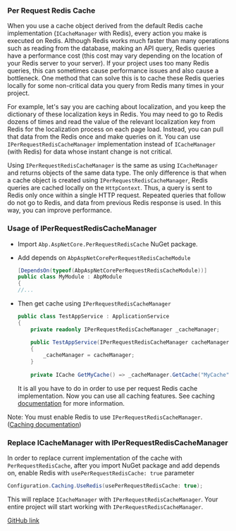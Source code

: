 ### Per Request Redis Cache

When you use a cache object derived from the default Redis cache implementation (`ICacheManager` with Redis), every action you make is executed on Redis. Although Redis works much faster than many operations such as reading from the database, making an API query, Redis queries have a performance cost (this cost may vary depending on the location of your Redis server to your server). If your project uses too many Redis queries, this can sometimes cause performance issues and also cause a bottleneck. One method that can solve this is to cache these Redis queries locally for some non-critical data you query from Redis many times in your project.

For example, let's say you are caching about localization, and you keep the dictionary of these localization keys in Redis. You may need to go to Redis dozens of times and read the value of the relevant localization key from Redis for the localization process on each page load. Instead, you can pull that data from the Redis once and make queries on it. You can use `IPerRequestRedisCacheManager` implementation instead of `ICacheManager` (with Redis) for data whose instant change is not critical.

Using `IPerRequestRedisCacheManager` is the same as using `ICacheManager` and returns objects of the same data type. The only difference is that when a cache object is created using `IPerRequestRedisCacheManager`, Redis queries are cached locally on the `HttpContext`. Thus, a query is sent to Redis only once within a single HTTP request. Repeated queries that follow do not go to Redis, and data from previous Redis response is used. In this way, you can improve performance.

### Usage of IPerRequestRedisCacheManager

* Import `Abp.AspNetCore.PerRequestRedisCache` NuGet package. 

* Add depends on `AbpAspNetCorePerRequestRedisCacheModule` 

  ```csharp
  [DependsOn(typeof(AbpAspNetCorePerRequestRedisCacheModule))]
  public class MyModule : AbpModule
  {
  //...
  ```

* Then get cache using `IPerRequestRedisCacheManager`

  ```csharp
  public class TestAppService : ApplicationService
  {
      private readonly IPerRequestRedisCacheManager _cacheManager;
  
      public TestAppService(IPerRequestRedisCacheManager cacheManager)
      {
          _cacheManager = cacheManager;
      }
      
      private ICache GetMyCache() => _cacheManager.GetCache("MyCache"); // get cache using `IPerRequestRedisCacheManager`
  ```

  It is all you have to do in order to use per request Redis cache implementation. Now you can use all caching features. See caching [documentation](Caching.md) for more information.

Note: You must enable Redis to use `IPerRequestRedisCacheManager`. ([Caching documentation](Caching#redis-cache-integration))

### Replace ICacheManager with IPerRequestRedisCacheManager

In order to replace current implementation of the cache with `PerRequestRedisCache`, after you import NuGet package and add depends on, enable Redis with `usePerRequestRedisCache: true` parameter

```csharp
Configuration.Caching.UseRedis(usePerRequestRedisCache: true);
```

This will replace `ICacheManager` with `IPerRequestRedisCacheManager`. Your entire project will start working with `IPerRequestRedisCacheManager`.

[GitHub link](https://github.com/aspnetboilerplate/aspnetboilerplate/tree/dev/src/Abp.AspNetCore.PerRequestRedisCache)
